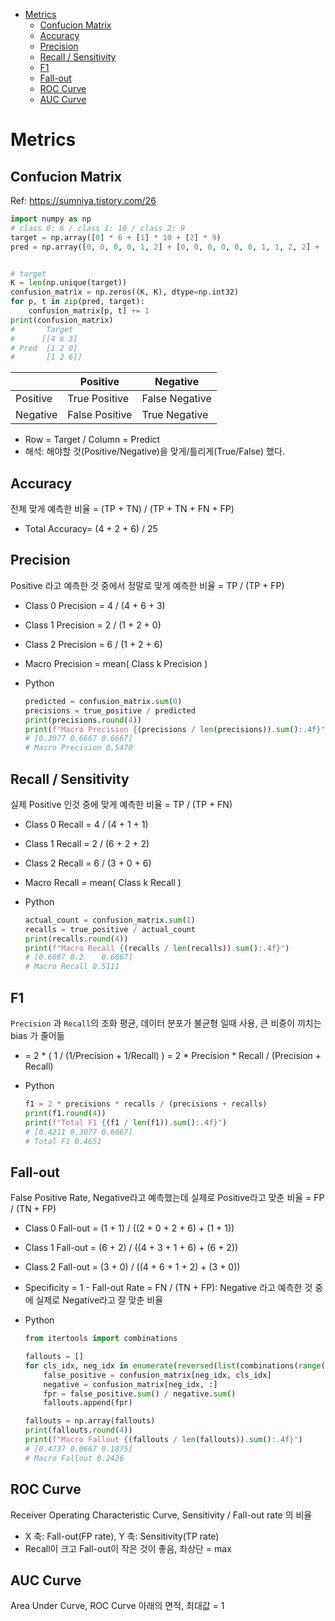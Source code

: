 - [Metrics](#metrics)
  - [Confucion Matrix](#confucion-matrix)
  - [Accuracy](#accuracy)
  - [Precision](#precision)
  - [Recall / Sensitivity](#recall--sensitivity)
  - [F1](#f1)
  - [Fall-out](#fall-out)
  - [ROC Curve](#roc-curve)
  - [AUC Curve](#auc-curve)

# Metrics

## Confucion Matrix

Ref: https://sumniya.tistory.com/26

```python
import numpy as np
# class 0: 6 / class 1: 10 / class 2: 9
target = np.array([0] * 6 + [1] * 10 + [2] * 9)
pred = np.array([0, 0, 0, 0, 1, 2] + [0, 0, 0, 0, 0, 0, 1, 1, 2, 2] + [0, 0, 0, 2, 2, 2, 2, 2, 2])


# target
K = len(np.unique(target))
confusion_matrix = np.zeros((K, K), dtype=np.int32)
for p, t in zip(pred, target):
    confusion_matrix[p, t] += 1
print(confusion_matrix)
#       Target
#      [[4 6 3]
# Pred  [1 2 0]
#       [1 2 6]]
```

| | Positive | Negative |
|---|---|---|
|Positive| True Positive | False Negative |
|Negative| False Positive | True Negative |

- Row = Target / Column = Predict
- 해석: 해야할 것(Positive/Negative)을 맞게/틀리게(True/False) 했다.

## Accuracy

전체 맞게 예측한 비율 = (TP + TN) / (TP + TN + FN + FP) 
- Total Accuracy= (4 + 2 + 6) / 25 

## Precision

Positive 라고 예측한 것 중에서 정말로 맞게 예측한 비율 = TP / (TP + FP)
- Class 0 Precision = 4 / (4 + 6 + 3) 
- Class 1 Precision = 2 / (1 + 2 + 0)
- Class 2 Precision = 6 / (1 + 2 + 6)
- Macro Precision = mean( Class k Precision )
- Python

    ```python
    predicted = confusion_matrix.sum(0)
    precisions = true_positive / predicted
    print(precisions.round(4))
    print(f"Macro Precision {(precisions / len(precisions)).sum():.4f}")
    # [0.3077 0.6667 0.6667]
    # Macro Precision 0.5470
    ```

## Recall / Sensitivity

실제 Positive 인것 중에 맞게 예측한 비율 = TP / (TP + FN)
- Class 0 Recall = 4 / (4 + 1 + 1) 
- Class 1 Recall = 2 / (6 + 2 + 2)
- Class 2 Recall = 6 / (3 + 0 + 6)
- Macro Recall = mean( Class k Recall )
- Python

    ```python
    actual_count = confusion_matrix.sum(1)
    recalls = true_positive / actual_count
    print(recalls.round(4))
    print(f"Macro Recall {(recalls / len(recalls)).sum():.4f}")
    # [0.6667 0.2    0.6667]
    # Macro Recall 0.5111
    ```

## F1

`Precision` 과 `Recall`의 조화 평균, 데이터 분포가 불균형 일때 사용, 큰 비중이 끼치는 bias 가 줄어듦
- = 2 * ( 1 / (1/Precision + 1/Recall) ) = 2 * Precision * Recall / (Precision + Recall)
- Python

    ```python
    f1 = 2 * precisions * recalls / (precisions + recalls)
    print(f1.round(4))
    print(f"Total F1 {(f1 / len(f1)).sum():.4f}")
    # [0.4211 0.3077 0.6667]
    # Total F1 0.4651
    ```

## Fall-out

False Positive Rate, Negative라고 예측했는데 실제로 Positive라고 맞춘 비율 = FP / (TN + FP)
- Class 0 Fall-out = (1 + 1) / ((2 + 0 + 2 + 6) + (1 + 1))
- Class 1 Fall-out = (6 + 2) / ((4 + 3 + 1 + 6) + (6 + 2))
- Class 2 Fall-out = (3 + 0) / ((4 + 6 + 1 + 2) + (3 + 0))
- Specificity = 1 - Fall-out Rate = FN / (TN + FP): Negative 라고 예측한 것 중에 실제로 Negative라고 잘 맞춘 비율
- Python

    ```python
    from itertools import combinations

    fallouts = []
    for cls_idx, neg_idx in enumerate(reversed(list(combinations(range(3), 2)))):
        false_positive = confusion_matrix[neg_idx, cls_idx]
        negative = confusion_matrix[neg_idx, :]
        fpr = false_positive.sum() / negative.sum()
        fallouts.append(fpr)

    fallouts = np.array(fallouts)
    print(fallouts.round(4))
    print(f"Macro Fallout {(fallouts / len(fallouts)).sum():.4f}")
    # [0.4737 0.0667 0.1875]
    # Macro Fallout 0.2426
    ```

## ROC Curve

Receiver Operating Characteristic Curve, Sensitivity / Fall-out rate 의 비율
- X 축: Fall-out(FP rate), Y 축: Sensitivity(TP rate)
- Recall이 크고 Fall-out이 작은 것이 좋음, 좌상단 = max

## AUC Curve

Area Under Curve, ROC Curve 아래의 면적, 최대값 = 1
